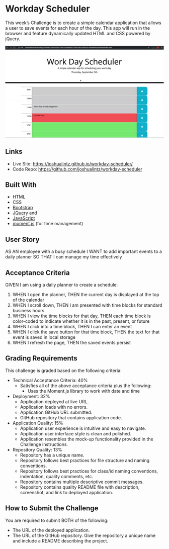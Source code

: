 # Workday Scheduler

This week’s Challenge is to create a simple calendar application that allows a user to save events for each hour of the day. This app will run in the browser and feature dynamically updated HTML and CSS powered by jQuery.

<a href="https://joshualintz.github.io/workday-scheduler/"><img width="728" src="./assets/images/05-third-party-apis-homework-demo.gif" alt="Demo"></a>

## Links
* Live Site: https://joshualintz.github.io/workday-scheduler/
* Code Repo: https://github.com/joshualintz/workday-scheduler

## Built With
* HTML
* CSS
* [Bootstrap](https://getbootstrap.com/)
* [JQuery](https://jquery.com/) and 
* [JavaScript](https://www.javascript.com/)
* [moment.js](https://momentjs.com/) (for time management)

## User Story

AS AN employee with a busy schedule
I WANT to add important events to a daily planner
SO THAT I can manage my time effectively

## Acceptance Criteria

GIVEN I am using a daily planner to create a schedule:

1. WHEN I open the planner, THEN the current day is displayed at the top of the calendar
2. WHEN I scroll down, THEN I am presented with time blocks for standard business hours
3. WHEN I view the time blocks for that day, THEN each time block is color-coded to indicate whether it is in the past, present, or future
4. WHEN I click into a time block, THEN I can enter an event
5. WHEN I click the save button for that time block, THEN the text for that event is saved in local storage
6. WHEN I refresh the page, THEN the saved events persist

## Grading Requirements

This challenge is graded based on the following criteria:

* Technical Acceptance Criteria: 40%
    * Satisfies all of the above acceptance criteria plus the following:
        * Uses the Moment.js library to work with date and time
* Deployment: 32%
    * Application deployed at live URL.
    * Application loads with no errors.
    * Application GitHub URL submitted.
    * GitHub repository that contains application code.
* Application Quality: 15%
    * Application user experience is intuitive and easy to navigate.
    * Application user interface style is clean and polished.
    * Application resembles the mock-up functionality provided in the Challenge instructions.
* Repository Quality: 13%
    * Repository has a unique name.
    * Repository follows best practices for file structure and naming conventions.
    * Repository follows best practices for class/id naming conventions, indentation, quality comments, etc.
    * Repository contains multiple descriptive commit messages.
    * Repository contains quality README file with description, screenshot, and link to deployed application.

## How to Submit the Challenge

You are required to submit BOTH of the following:
* The URL of the deployed application.
* The URL of the GitHub repository. Give the repository a unique name and include a README describing the project.